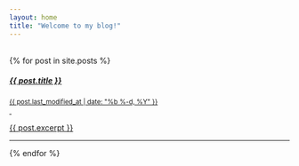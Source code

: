 ```yaml
---
layout: home
title: "Welcome to my blog!"
---
```


<br/>
<div class="list-group">
    {% for post in site.posts %}
        <a href="{{ post.url }}" class="list-group-item list-group-item-action blogstyle">
            <div class="d-flex w-100 justify-content-between">
                <h5 class="mb-1">{{ post.title }}</h5>
                <small class="text-body-secondary">{{ post.last_modified_at | date: "%b %-d, %Y" }}</small>
            </div>
&nbsp;
            <p class="mb-1">{{ post.excerpt }}</p>
        </a>
<hr/>

  {% endfor %}

</div>